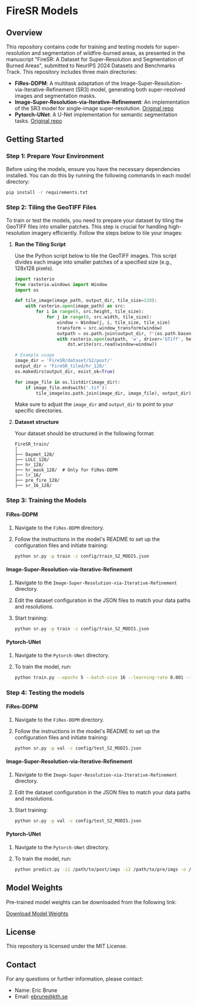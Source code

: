 
# FireSR Models

## Overview

This repository contains code for training and testing models for super-resolution and segmentation of wildfire-burned areas, as presented in the manuscript "FireSR: A Dataset for Super-Resolution and Segmentation of Burned Areas", submitted to NeurIPS 2024 Datasets and Benchmarks Track. This repository includes three main directories:

- **FiRes-DDPM**: A multitask adaptation of the Image-Super-Resolution-via-Iterative-Refinement (SR3) model, generating both super-resolved images and segmentation masks.
- **Image-Super-Resolution-via-Iterative-Refinement**: An implementation of the SR3 model for single-image super-resolution. [Original repo](https://github.com/Janspiry/Image-Super-Resolution-via-Iterative-Refinement/)
- **Pytorch-UNet**: A U-Net implementation for semantic segmentation tasks. [Original repo](https://github.com/milesial/Pytorch-UNet)

## Getting Started

### Step 1: Prepare Your Environment

Before using the models, ensure you have the necessary dependencies installed. You can do this by running the following commands in each model directory:

```bash
pip install -r requirements.txt
```

### Step 2: Tiling the GeoTIFF Files

To train or test the models, you need to prepare your dataset by tiling the GeoTIFF files into smaller patches. This step is crucial for handling high-resolution imagery efficiently. Follow the steps below to tile your images:


1. **Run the Tiling Script**

   Use the Python script below to tile the GeoTIFF images. This script divides each image into smaller patches of a specified size (e.g., 128x128 pixels).

   ```python
   import rasterio
   from rasterio.windows import Window
   import os

   def tile_image(image_path, output_dir, tile_size=128):
       with rasterio.open(image_path) as src:
           for i in range(0, src.height, tile_size):
               for j in range(0, src.width, tile_size):
                   window = Window(j, i, tile_size, tile_size)
                   transform = src.window_transform(window)
                   outpath = os.path.join(output_dir, f"{os.path.basename(image_path).split('.')[0]}_{i}_{j}.tif")
                   with rasterio.open(outpath, 'w', driver='GTiff', height=tile_size, width=tile_size, count=src.count, dtype=src.dtypes[0], crs=src.crs, transform=transform) as dst:
                       dst.write(src.read(window=window))

   # Example usage
   image_dir = 'FireSR/dataset/S2/post/'
   output_dir = 'FireSR_tiled/hr_128/'
   os.makedirs(output_dir, exist_ok=True)

   for image_file in os.listdir(image_dir):
       if image_file.endswith('.tif'):
           tile_image(os.path.join(image_dir, image_file), output_dir)
   ```

   Make sure to adjust the `image_dir` and `output_dir` to point to your specific directories.

2. **Dataset structure**

   Your dataset should be structured in the following format:

   ```
   FireSR_train/
   │
   ├── Daymet_128/
   ├── LULC_128/
   ├── hr_128/
   ├── hr_mask_128/  # Only for FiRes-DDPM
   ├── lr_16/
   ├── pre_fire_128/
   ├── sr_16_128/
   ```

### Step 3: Training the Models

#### FiRes-DDPM

1. Navigate to the `FiRes-DDPM` directory.

2. Follow the instructions in the model's README to set up the configuration files and initiate training:

   ```bash
   python sr.py -p train -c config/train_S2_MODIS.json
   ```

#### Image-Super-Resolution-via-Iterative-Refinement

1. Navigate to the `Image-Super-Resolution-via-Iterative-Refinement` directory.

2. Edit the dataset configuration in the JSON files to match your data paths and resolutions.

3. Start training:

   ```bash
   python sr.py -p train -c config/train_S2_MODIS.json
   ```

#### Pytorch-UNet

1. Navigate to the `Pytorch-UNet` directory.

2. To train the model, run:

   ```bash
   python train.py --epochs 5 --batch-size 16 --learning-rate 0.001 --amp
   ```

### Step 4: Testing the models

#### FiRes-DDPM

1. Navigate to the `FiRes-DDPM` directory.

2. Follow the instructions in the model's README to set up the configuration files and initiate training:

   ```bash
   python sr.py -p val -c config/test_S2_MODIS.json
   ```

#### Image-Super-Resolution-via-Iterative-Refinement

1. Navigate to the `Image-Super-Resolution-via-Iterative-Refinement` directory.

2. Edit the dataset configuration in the JSON files to match your data paths and resolutions.

3. Start training:

   ```bash
   python sr.py -p val -c config/test_S2_MODIS.json
   ```

#### Pytorch-UNet

1. Navigate to the `Pytorch-UNet` directory.

2. To train the model, run:

   ```bash
   python predict.py -i1 /path/to/post/imgs -i2 /path/to/pre/imgs -o /path/to/output/dir
   ```

## Model Weights

Pre-trained model weights can be downloaded from the following link:

[Download Model Weights](https://drive.google.com/drive/folders/1qARZM6klJvf8IftqxfEX7a09zCV2Dk1d?usp=sharing)


## License

This repository is licensed under the MIT License.

## Contact

For any questions or further information, please contact:
- Name: Eric Brune
- Email: ebrune@kth.se
